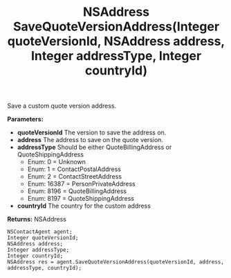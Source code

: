 ﻿---
uid: crmscript_ref_NSContactAgent_SaveQuoteVersionAddress
title: NSAddress SaveQuoteVersionAddress(Integer quoteVersionId, NSAddress address, Integer addressType, Integer countryId)
intellisense: NSContactAgent.SaveQuoteVersionAddress
keywords: NSContactAgent, SaveQuoteVersionAddress
so.topic: reference
---

Save a custom quote version address.

**Parameters:**
 - **quoteVersionId** The version to save the address on.
 - **address** The address to save on the quote version.
 - **addressType** Should be either QuoteBillingAddress or QuoteShippingAddress
     - Enum: 0 = Unknown 
     - Enum: 1 = ContactPostalAddress 
     - Enum: 2 = ContactStreetAddress 
     - Enum: 16387 = PersonPrivateAddress 
     - Enum: 8196 = QuoteBillingAddress 
     - Enum: 8197 = QuoteShippingAddress 
 - **countryId** The country for the custom address

**Returns:** NSAddress

```crmscript
NSContactAgent agent;
Integer quoteVersionId;
NSAddress address;
Integer addressType;
Integer countryId;
NSAddress res = agent.SaveQuoteVersionAddress(quoteVersionId, address, addressType, countryId);
```

